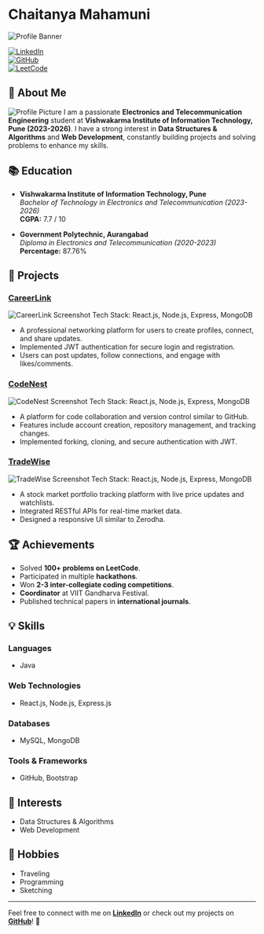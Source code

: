 # Chaitanya Mahamuni

![Profile Banner](https://via.placeholder.com/1200x300?text=Chaitanya+Mahamuni)

[![LinkedIn](https://img.shields.io/badge/LinkedIn-ChaitanyaMahamuni-blue)](https://www.linkedin.com/in/chaitanyamahamuni)  
[![GitHub](https://img.shields.io/badge/GitHub-ChaitanyaMahamuni-black)](https://github.com/chai0371)  
[![LeetCode](https://img.shields.io/badge/LeetCode-ChaitanyaMahamuni-orange)](https://leetcode.com/u/Chaitanya_Mahamuni/)

## 📌 About Me
![Profile Picture](https://via.placeholder.com/150)
I am a passionate **Electronics and Telecommunication Engineering** student at **Vishwakarma Institute of Information Technology, Pune (2023-2026)**. I have a strong interest in **Data Structures & Algorithms** and **Web Development**, constantly building projects and solving problems to enhance my skills.

## 📚 Education
- **Vishwakarma Institute of Information Technology, Pune**  
  *Bachelor of Technology in Electronics and Telecommunication (2023-2026)*  
  **CGPA:** 7.7 / 10

- **Government Polytechnic, Aurangabad**  
  *Diploma in Electronics and Telecommunication (2020-2023)*  
  **Percentage:** 87.76%

## 🚀 Projects
### [CareerLink](https://github.com/chai0371/CareerLink.git)
![CareerLink Screenshot](https://via.placeholder.com/600x300?text=CareerLink)
Tech Stack: React.js, Node.js, Express, MongoDB
- A professional networking platform for users to create profiles, connect, and share updates.
- Implemented JWT authentication for secure login and registration.
- Users can post updates, follow connections, and engage with likes/comments.

### [CodeNest](https://github.com/chai0371/CodeNest.git)
![CodeNest Screenshot](https://via.placeholder.com/600x300?text=CodeNest)
Tech Stack: React.js, Node.js, Express, MongoDB
- A platform for code collaboration and version control similar to GitHub.
- Features include account creation, repository management, and tracking changes.
- Implemented forking, cloning, and secure authentication with JWT.

### [TradeWise](https://github.com/chai0371/TradeWise.git)
![TradeWise Screenshot](https://via.placeholder.com/600x300?text=TradeWise)
Tech Stack: React.js, Node.js, Express, MongoDB
- A stock market portfolio tracking platform with live price updates and watchlists.
- Integrated RESTful APIs for real-time market data.
- Designed a responsive UI similar to Zerodha.

## 🏆 Achievements
- Solved **100+ problems on LeetCode**.
- Participated in multiple **hackathons**.
- Won **2-3 inter-collegiate coding competitions**.
- **Coordinator** at VIIT Gandharva Festival.
- Published technical papers in **international journals**.

## 💡 Skills
### Languages
- Java

### Web Technologies
- React.js, Node.js, Express.js

### Databases
- MySQL, MongoDB

### Tools & Frameworks
- GitHub, Bootstrap

## 🎯 Interests
- Data Structures & Algorithms
- Web Development

## 🎨 Hobbies
- Traveling
- Programming
- Sketching

---
Feel free to connect with me on **[LinkedIn](https://www.linkedin.com/in/chaitanyamahamuni)** or check out my projects on **[GitHub](https://github.com/chai0371)**! 🚀
